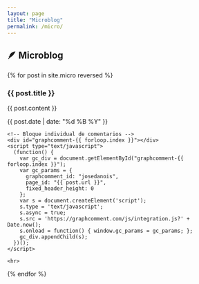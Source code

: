 ```yaml
---
layout: page
title: "Microblog"
permalink: /micro/
---
```


<h2>🪶 Microblog</h2>

{% for post in site.micro reversed %}
  <article class="micro-entry">
    <h3>{{ post.title }}</h3>
    <div class="micro-content">
      {{ post.content }}
    </div>
    <p class="micro-date">{{ post.date | date: "%d %B %Y" }}</p>

    <!-- Bloque individual de comentarios -->
    <div id="graphcomment-{{ forloop.index }}"></div>
    <script type="text/javascript">
      (function() {
        var gc_div = document.getElementById("graphcomment-{{ forloop.index }}");
        var gc_params = {
          graphcomment_id: "josedanois",
          page_id: "{{ post.url }}",
          fixed_header_height: 0
        };
        var s = document.createElement('script');
        s.type = 'text/javascript';
        s.async = true;
        s.src = 'https://graphcomment.com/js/integration.js?' + Date.now();
        s.onload = function() { window.gc_params = gc_params; };
        gc_div.appendChild(s);
      })();
    </script>

    <hr>
  </article>
{% endfor %}
